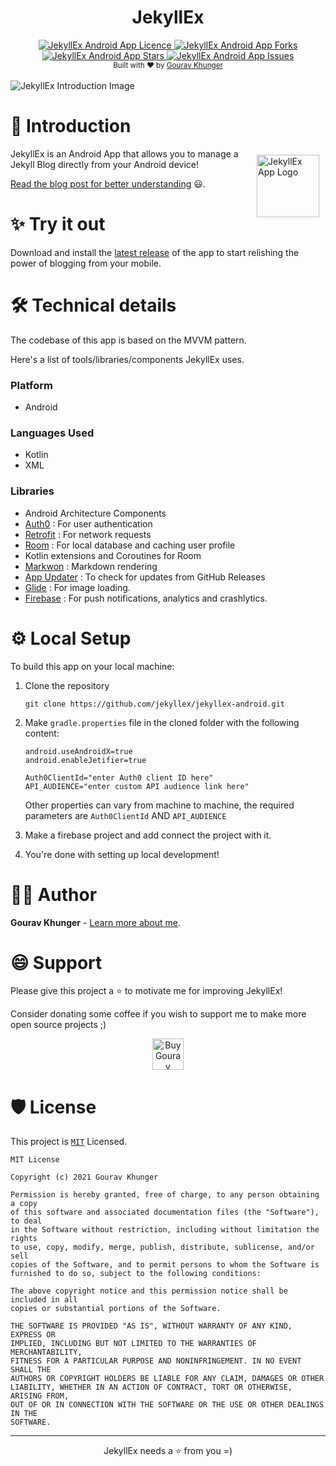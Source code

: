 <div align="center">
<h1>JekyllEx</h1>

<a href="https://github.com/jekyllex/jekyllex-android/blob/main/LICENSE" target="blank">
    <img src="https://img.shields.io/github/license/jekyllex/jekyllex-android" alt="JekyllEx Android App Licence" />
</a>
<a href="https://github.com/jekyllex/jekyllex-android/fork" target="blank">
    <img src="https://img.shields.io/github/forks/jekyllex/jekyllex-android" alt="JekyllEx Android App Forks"/>
</a>
<a href="https://github.com/jekyllex/jekyllex-android/stargazers" target="blank">
    <img src="https://img.shields.io/github/stars/jekyllex/jekyllex-android" alt="JekyllEx Android App Stars"/>
</a>
<a href="https://github.com/jekyllex/jekyllex-android/issues" target="blank">
    <img src="https://img.shields.io/github/issues/jekyllex/jekyllex-android" alt="JekyllEx Android App Issues"/>
</a>
</div>

<div align="center">
    <sub>Built with ❤︎ by
        <a href="https://github.com/gouravkhunger">Gourav Khunger</a>
    </sub>
</div>
<br/>

<img alt = "JekyllEx Introduction Image" src="https://raw.githubusercontent.com/jekyllex/jekyllex-android/main/media/cover-image.png"/>

# 🚀 Introduction

<img alt = "JekyllEx App Logo" src="https://raw.githubusercontent.com/jekyllex/jekyllex-android/main/media/logo.png" height="100" width="100" align="right" style="margin:10px"/>

JekyllEx is an Android App that allows you to manage a Jekyll Blog directly from your Android device!

[Read the blog post for better understanding](https://genicsblog.com/introducing-jekyllex-android-app) 😃.

# ✨ Try it out

Download and install the [latest release](https://github.com/jekyllex/jekyllex-android/releases/latest) of the app to
start relishing the power of blogging from your mobile.

# 🛠️ Technical details

The codebase of this app is based on the MVVM pattern.

Here's a list of tools/libraries/components JekyllEx uses.

### Platform

- Android

### Languages Used

- Kotlin
- XML

### Libraries

- Android Architecture Components
- [Auth0](https://auth0.com/) : For user authentication
- [Retrofit](https://github.com/square/retrofit) : For network requests
- [Room](https://developer.android.com/training/data-storage/room) : For local database and caching user profile
- Kotlin extensions and Coroutines for Room
- [Markwon](https://github.com/noties/Markwon) : Markdown rendering
- [App Updater](https://github.com/javiersantos/AppUpdater) : To check for updates from GitHub Releases
- [Glide](https://github.com/bumptech/glide) : For image loading.
- [Firebase](https://firebase.google.com/) : For push notifications, analytics and crashlytics.

# ⚙ Local Setup

To build this app on your local machine:

1. Clone the repository

   ```
   git clone https://github.com/jekyllex/jekyllex-android.git
   ```

2. Make `gradle.properties` file in the cloned folder with the following content:

   ```properties
   android.useAndroidX=true
   android.enableJetifier=true

   Auth0ClientId="enter Auth0 client ID here"
   API_AUDIENCE="enter custom API audience link here"
   ```

   Other properties can vary from machine to machine, the required parameters are `Auth0ClientId` AND `API_AUDIENCE`


3. Make a firebase project and add connect the project with it.


4. You're done with setting up local development!

# 👨‍💻 Author

**Gourav Khunger** - [Learn more about me](https://github.com/gouravkhunger).

# 😄 Support

Please give this project a ⭐ to motivate me for improving JekyllEx!

Consider donating some coffee if you wish to support me to make more open source projects ;)

<div align="center">
   <a href='https://ko-fi.com/E1E21Q5FY' target='_blank'>
      <img height='50' src='https://cdn.ko-fi.com/cdn/kofi5.png?v=3' alt='Buy Gourav Khunger a Coffee at ko-fi.com' />
   </a>
</div>

# 🛡 License

This project is [`MIT`](https://github.com/jekyllex/jekyllex-android/blob/main/LICENSE) Licensed.

```
MIT License

Copyright (c) 2021 Gourav Khunger

Permission is hereby granted, free of charge, to any person obtaining a copy
of this software and associated documentation files (the "Software"), to deal
in the Software without restriction, including without limitation the rights
to use, copy, modify, merge, publish, distribute, sublicense, and/or sell
copies of the Software, and to permit persons to whom the Software is
furnished to do so, subject to the following conditions:

The above copyright notice and this permission notice shall be included in all
copies or substantial portions of the Software.

THE SOFTWARE IS PROVIDED "AS IS", WITHOUT WARRANTY OF ANY KIND, EXPRESS OR
IMPLIED, INCLUDING BUT NOT LIMITED TO THE WARRANTIES OF MERCHANTABILITY,
FITNESS FOR A PARTICULAR PURPOSE AND NONINFRINGEMENT. IN NO EVENT SHALL THE
AUTHORS OR COPYRIGHT HOLDERS BE LIABLE FOR ANY CLAIM, DAMAGES OR OTHER
LIABILITY, WHETHER IN AN ACTION OF CONTRACT, TORT OR OTHERWISE, ARISING FROM,
OUT OF OR IN CONNECTION WITH THE SOFTWARE OR THE USE OR OTHER DEALINGS IN THE
SOFTWARE.
```

---

<div align="center">
JekyllEx needs a ⭐ from you =)
</div>
